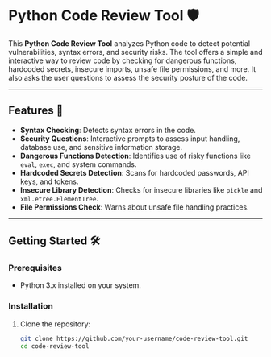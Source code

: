 # Python Code Review Tool 🛡️

This **Python Code Review Tool** analyzes Python code to detect potential vulnerabilities, syntax errors, and security risks. The tool offers a simple and interactive way to review code by checking for dangerous functions, hardcoded secrets, insecure imports, unsafe file permissions, and more. It also asks the user questions to assess the security posture of the code.

---

## Features 🚀
- **Syntax Checking**: Detects syntax errors in the code.
- **Security Questions**: Interactive prompts to assess input handling, database use, and sensitive information storage.
- **Dangerous Functions Detection**: Identifies use of risky functions like `eval`, `exec`, and system commands.
- **Hardcoded Secrets Detection**: Scans for hardcoded passwords, API keys, and tokens.
- **Insecure Library Detection**: Checks for insecure libraries like `pickle` and `xml.etree.ElementTree`.
- **File Permissions Check**: Warns about unsafe file handling practices.

---

## Getting Started 🛠️

### Prerequisites
- Python 3.x installed on your system.

### Installation
1. Clone the repository:
   ```bash
   git clone https://github.com/your-username/code-review-tool.git
   cd code-review-tool
